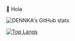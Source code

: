 :metal: Hola

![DENNKA's GitHub stats](https://github-readme-stats.vercel.app/api?username=dennka&show_icons=true&theme=radical)

[![Top Langs](https://github-readme-stats.vercel.app/api/top-langs/?username=dennka&layout=compact&theme=radical)](https://github.com/anuraghazra/github-readme-stats)


<!---
DENNKA/DENNKA is a ✨ special ✨ repository because its `README.md` (this file) appears on your GitHub profile.
You can click the Preview link to take a look at your changes.
--->
